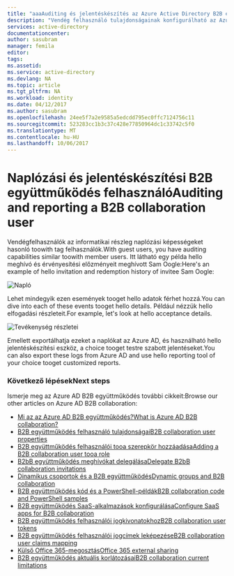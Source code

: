 ```yaml
---
title: "aaaAuditing és jelentéskészítés az Azure Active Directory B2B együttműködés felhasználói |} Microsoft Docs"
description: "Vendég felhasználó tulajdonságainak konfigurálható az Azure Active Directory B2B együttműködés"
services: active-directory
documentationcenter: 
author: sasubram
manager: femila
editor: 
tags: 
ms.assetid: 
ms.service: active-directory
ms.devlang: NA
ms.topic: article
ms.tgt_pltfrm: NA
ms.workload: identity
ms.date: 04/12/2017
ms.author: sasubram
ms.openlocfilehash: 24ee5f7a2e9585a5edcdd795ec0ffc7124756c11
ms.sourcegitcommit: 523283cc1b3c37c428e77850964dc1c33742c5f0
ms.translationtype: MT
ms.contentlocale: hu-HU
ms.lasthandoff: 10/06/2017
---
```

# <a name="auditing-and-reporting-a-b2b-collaboration-user"></a><span data-ttu-id="bcbb5-103">Naplózási és jelentéskészítési B2B együttműködés felhasználó</span><span class="sxs-lookup"><span data-stu-id="bcbb5-103">Auditing and reporting a B2B collaboration user</span></span>
<span data-ttu-id="bcbb5-104">Vendégfelhasználók az informatikai részleg naplózási képességeket hasonló toowith tag felhasználók.</span><span class="sxs-lookup"><span data-stu-id="bcbb5-104">With guest users, you have auditing capabilities similar toowith member users.</span></span> <span data-ttu-id="bcbb5-105">Itt látható egy példa hello meghívó és érvényesítési előzményeit meghívott Sam Oogle:</span><span class="sxs-lookup"><span data-stu-id="bcbb5-105">Here's an example of hello invitation and redemption history of invitee Sam Oogle:</span></span>

![Napló](./media/active-directory-b2b-auditing-and-reporting/audit-log.png)

<span data-ttu-id="bcbb5-107">Lehet mindegyik ezen események tooget hello adatok férhet hozzá.</span><span class="sxs-lookup"><span data-stu-id="bcbb5-107">You can dive into each of these events tooget hello details.</span></span> <span data-ttu-id="bcbb5-108">Például nézzük hello elfogadási részleteit.</span><span class="sxs-lookup"><span data-stu-id="bcbb5-108">For example, let's look at hello acceptance details.</span></span>

![Tevékenység részletei](./media/active-directory-b2b-auditing-and-reporting/activity-details.png)

<span data-ttu-id="bcbb5-110">Emellett exportálhatja ezeket a naplókat az Azure AD, és használható hello jelentéskészítési eszköz, a choice tooget testre szabott jelentéseket.</span><span class="sxs-lookup"><span data-stu-id="bcbb5-110">You can also export these logs from Azure AD and use hello reporting tool of your choice tooget customized reports.</span></span>

### <a name="next-steps"></a><span data-ttu-id="bcbb5-111">Következő lépések</span><span class="sxs-lookup"><span data-stu-id="bcbb5-111">Next steps</span></span>

<span data-ttu-id="bcbb5-112">Ismerje meg az Azure AD B2B együttműködés további cikkeit:</span><span class="sxs-lookup"><span data-stu-id="bcbb5-112">Browse our other articles on Azure AD B2B collaboration:</span></span>

* [<span data-ttu-id="bcbb5-113">Mi az az Azure AD B2B együttműködés?</span><span class="sxs-lookup"><span data-stu-id="bcbb5-113">What is Azure AD B2B collaboration?</span></span>](active-directory-b2b-what-is-azure-ad-b2b.md)
* [<span data-ttu-id="bcbb5-114">B2B együttműködés felhasználó tulajdonságai</span><span class="sxs-lookup"><span data-stu-id="bcbb5-114">B2B collaboration user properties</span></span>](active-directory-b2b-user-properties.md)
* [<span data-ttu-id="bcbb5-115">B2B együttműködés felhasználói tooa szerepkör hozzáadása</span><span class="sxs-lookup"><span data-stu-id="bcbb5-115">Adding a B2B collaboration user tooa role</span></span>](active-directory-b2b-add-guest-to-role.md)
* [<span data-ttu-id="bcbb5-116">B2bB együttműködés meghívókat delegálása</span><span class="sxs-lookup"><span data-stu-id="bcbb5-116">Delegate B2bB collaboration invitations</span></span>](active-directory-b2b-delegate-invitations.md)
* [<span data-ttu-id="bcbb5-117">Dinamikus csoportok és a B2B együttműködés</span><span class="sxs-lookup"><span data-stu-id="bcbb5-117">Dynamic groups and B2B collaboration</span></span>](active-directory-b2b-dynamic-groups.md)
* [<span data-ttu-id="bcbb5-118">B2B együttműködés kód és a PowerShell-példák</span><span class="sxs-lookup"><span data-stu-id="bcbb5-118">B2B collaboration code and PowerShell samples</span></span>](active-directory-b2b-code-samples.md)
* [<span data-ttu-id="bcbb5-119">B2B együttműködés SaaS-alkalmazások konfigurálása</span><span class="sxs-lookup"><span data-stu-id="bcbb5-119">Configure SaaS apps for B2B collaboration</span></span>](active-directory-b2b-configure-saas-apps.md)
* [<span data-ttu-id="bcbb5-120">B2B együttműködés felhasználói jogkivonatokhoz</span><span class="sxs-lookup"><span data-stu-id="bcbb5-120">B2B collaboration user tokens</span></span>](active-directory-b2b-user-token.md)
* [<span data-ttu-id="bcbb5-121">B2B együttműködés felhasználói jogcímek leképezése</span><span class="sxs-lookup"><span data-stu-id="bcbb5-121">B2B collaboration user claims mapping</span></span>](active-directory-b2b-claims-mapping.md)
* [<span data-ttu-id="bcbb5-122">Külső Office 365-megosztás</span><span class="sxs-lookup"><span data-stu-id="bcbb5-122">Office 365 external sharing</span></span>](active-directory-b2b-o365-external-user.md)
* [<span data-ttu-id="bcbb5-123">B2B együttműködés aktuális korlátozásai</span><span class="sxs-lookup"><span data-stu-id="bcbb5-123">B2B collaboration current limitations</span></span>](active-directory-b2b-current-limitations.md)
